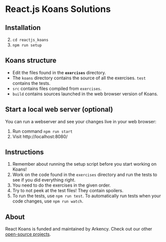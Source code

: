 # React.js Koans Solutions 

## Installation

  2. `cd reactjs_koans`
  3. `npm run setup`

## Koans structure

 * Edit the files found in the **`exercises`** directory.
 * The `koans` directory contains the source of all the exercises. `test` contains the tests.
 * `src` contains files compiled from `exercises`.
 * `build` contains sources launched in the web browser version of Koans.

## Start a local web server (optional)

You can run a webserver and see your changes live in your web browser:

  1. Run command `npm run start`
  2. Visit http://localhost:8080/

## Instructions

  1. Remember about running the setup script before you start working on Koans!
  2. Work on the code found in the `exercises` directory and run the tests to see if you did everything right.
  3. You need to do the exercises in the given order.
  4. Try to not peek at the test files! They contain spoilers.
  5. To run the tests, use `npm run test`. To automatically run tests when your code changes, use `npm run watch`.

## About

React Koans is funded and maintained by Arkency. Check out our other [open-source projects](https://github.com/arkency).
